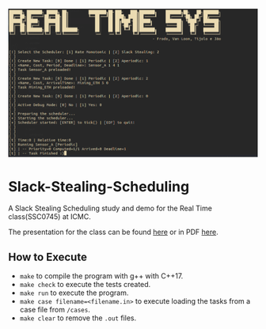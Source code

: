 ![Cover Image](./COVER.png)


# Slack-Stealing-Scheduling
A Slack Stealing Scheduling study and demo for the Real Time class(SSC0745) at ICMC.

The presentation for the class can be found [here](https://docs.google.com/presentation/d/1wUHSZHN1s09kF3d04FIuiGNDWOS_rlAhPgAAa7K_vKc/edit?usp=sharing) or in PDF [here](./PRESENTATION.pdf).


## How to Execute

- `make` to compile the program with g++ with C++17.
- `make check` to execute the tests created.
- `make run` to execute the program.
- `make case filename=<filename.in>` to execute loading the tasks from a case file from `/cases`.
- `make clear` to remove the `.out` files.
